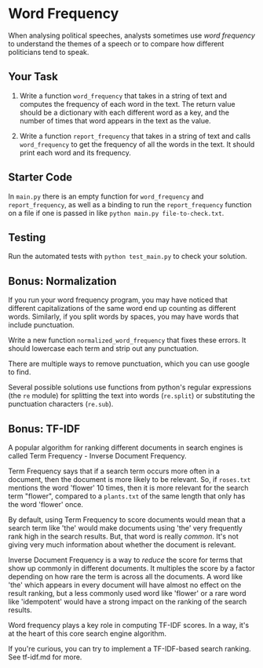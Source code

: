 # Word Frequency

When analysing political speeches, analysts sometimes use _word frequency_ to
understand the themes of a speech or to compare how different politicians tend
to speak.

## Your Task

1. Write a function `word_frequency` that takes in a string of text and computes the
frequency of each word in the text. The return value should be a dictionary with
each different word as a key, and the number of times that word appears in the
text as the value.

2. Write a function `report_frequency` that takes in a string of text and calls
`word_frequency` to get the frequency of all the words in the text. It should
print each word and its frequency.

## Starter Code

In `main.py` there is an empty function for `word_frequency` and
`report_frequency`, as well as a binding to run the `report_frequency` function
on a file if one is passed in like `python main.py file-to-check.txt`.

## Testing

Run the automated tests with `python test_main.py` to check your solution.

## Bonus: Normalization

If you run your word frequency program, you may have noticed that different
capitalizations of the same word end up counting as different words. Similarly,
if you split words by spaces, you may have words that include punctuation.

Write a new function `normalized_word_frequency` that fixes these errors. It
should lowercase each term and strip out any punctuation.

There are multiple ways to remove punctuation, which you can use google to find.

Several possible solutions use functions from python's regular expressions (the `re` module) for splitting the text into words (`re.split`) or substituting the punctuation characters (`re.sub`).

## Bonus: TF-IDF

A popular algorithm for ranking different documents in search engines is called
Term Frequency - Inverse Document Frequency.

Term Frequency says that if a search term occurs more often in a document, then
the document is more likely to be relevant. So, if `roses.txt` mentions the word
'flower' 10 times, then it is more relevant for the search term "flower", compared to a
`plants.txt` of the same length that only has the word 'flower' once.

By default, using Term Frequency to score documents would mean that a search
term like 'the' would make documents using 'the' very frequently rank
high in the search results. But, that word is really _common_. It's not giving
very much information about whether the document is relevant.

Inverse Document Frequency is a way to _reduce_ the score for terms that show up
commonly in different documents. It multiples the score by a factor depending on
how rare the term is across all the documents. A word like 'the' which appears
in every document will have almost no effect on the result ranking, but a less
commonly used word like 'flower' or a rare word like 'idempotent' would have a
strong impact on the ranking of the search results.

Word frequency plays a key role in computing TF-IDF scores. In a way, it's
at the heart of this core search engine algorithm.

If you're curious, you can try to implement a TF-IDF-based search ranking. See
tf-idf.md for more.
